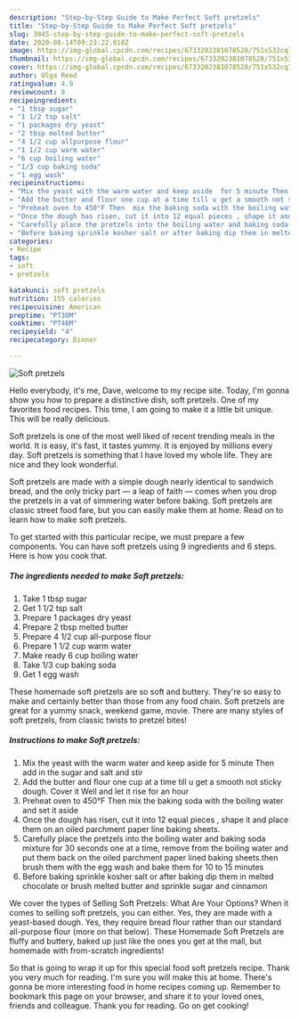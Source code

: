 ```yaml
---
description: "Step-by-Step Guide to Make Perfect Soft pretzels"
title: "Step-by-Step Guide to Make Perfect Soft pretzels"
slug: 3045-step-by-step-guide-to-make-perfect-soft-pretzels
date: 2020-08-14T09:23:22.018Z
image: https://img-global.cpcdn.com/recipes/6733202381078528/751x532cq70/soft-pretzels-recipe-main-photo.jpg
thumbnail: https://img-global.cpcdn.com/recipes/6733202381078528/751x532cq70/soft-pretzels-recipe-main-photo.jpg
cover: https://img-global.cpcdn.com/recipes/6733202381078528/751x532cq70/soft-pretzels-recipe-main-photo.jpg
author: Olga Reed
ratingvalue: 4.9
reviewcount: 8
recipeingredient:
- "1 tbsp sugar"
- "1 1/2 tsp salt"
- "1 packages dry yeast"
- "2 tbsp melted butter"
- "4 1/2 cup allpurpose flour"
- "1 1/2 cup warm water"
- "6 cup boiling water"
- "1/3 cup baking soda"
- "1 egg wash"
recipeinstructions:
- "Mix the yeast with the warm water and keep aside  for 5 minute Then add in the sugar and salt and stir"
- "Add the butter and flour one cup at a time till u get a smooth not sticky  dough. Cover it Well and let it rise for an hour"
- "Preheat oven to 450°F Then  mix the baking soda with the boiling water and set it aside"
- "Once the dough has risen, cut it into 12 equal pieces , shape it and place them on an oiled parchment paper line baking sheets."
- "Carefully place the pretzels into the boiling water and baking soda mixture  for 30 seconds one at a time, remove from the boiling water and put them back on the oiled parchment paper lined baking sheets.then brush them with the egg wash and bake them for 10 to 15 minutes"
- "Before baking sprinkle kosher salt or after baking dip them in melted chocolate or brush melted butter and sprinkle sugar and cinnamon"
categories:
- Recipe
tags:
- soft
- pretzels

katakunci: soft pretzels 
nutrition: 155 calories
recipecuisine: American
preptime: "PT30M"
cooktime: "PT46M"
recipeyield: "4"
recipecategory: Dinner

---
```



![Soft pretzels](https://img-global.cpcdn.com/recipes/6733202381078528/751x532cq70/soft-pretzels-recipe-main-photo.jpg)

Hello everybody, it's me, Dave, welcome to my recipe site. Today, I'm gonna show you how to prepare a distinctive dish, soft pretzels. One of my favorites food recipes. This time, I am going to make it a little bit unique. This will be really delicious.

Soft pretzels is one of the most well liked of recent trending meals in the world. It is easy, it's fast, it tastes yummy. It is enjoyed by millions every day. Soft pretzels is something that I have loved my whole life. They are nice and they look wonderful.

Soft pretzels are made with a simple dough nearly identical to sandwich bread, and the only tricky part — a leap of faith — comes when you drop the pretzels in a vat of simmering water before baking. Soft pretzels are classic street food fare, but you can easily make them at home. Read on to learn how to make soft pretzels.


To get started with this particular recipe, we must prepare a few components. You can have soft pretzels using 9 ingredients and 6 steps. Here is how you cook that.

<!--inarticleads1-->

##### The ingredients needed to make Soft pretzels:

1. Take 1 tbsp sugar
1. Get 1 1/2 tsp salt
1. Prepare 1 packages dry yeast
1. Prepare 2 tbsp melted butter
1. Prepare 4 1/2 cup all-purpose flour
1. Prepare 1 1/2 cup warm water
1. Make ready 6 cup boiling water
1. Take 1/3 cup baking soda
1. Get 1 egg wash


These homemade soft pretzels are so soft and buttery. They&#39;re so easy to make and certainly better than those from any food chain. Soft pretzels are great for a yummy snack, weekend game, movie. There are many styles of soft pretzels, from classic twists to pretzel bites! 

<!--inarticleads2-->

##### Instructions to make Soft pretzels:

1. Mix the yeast with the warm water and keep aside  for 5 minute Then add in the sugar and salt and stir
1. Add the butter and flour one cup at a time till u get a smooth not sticky  dough. Cover it Well and let it rise for an hour
1. Preheat oven to 450°F Then  mix the baking soda with the boiling water and set it aside
1. Once the dough has risen, cut it into 12 equal pieces , shape it and place them on an oiled parchment paper line baking sheets.
1. Carefully place the pretzels into the boiling water and baking soda mixture  for 30 seconds one at a time, remove from the boiling water and put them back on the oiled parchment paper lined baking sheets.then brush them with the egg wash and bake them for 10 to 15 minutes
1. Before baking sprinkle kosher salt or after baking dip them in melted chocolate or brush melted butter and sprinkle sugar and cinnamon


We cover the types of Selling Soft Pretzels: What Are Your Options? When it comes to selling soft pretzels, you can either. Yes, they are made with a yeast-based dough. Yes, they require bread flour rather than our standard all-purpose flour (more on that below). These Homemade Soft Pretzels are fluffy and buttery, baked up just like the ones you get at the mall, but homemade with from-scratch ingredients! 

So that is going to wrap it up for this special food soft pretzels recipe. Thank you very much for reading. I'm sure you will make this at home. There's gonna be more interesting food in home recipes coming up. Remember to bookmark this page on your browser, and share it to your loved ones, friends and colleague. Thank you for reading. Go on get cooking!
